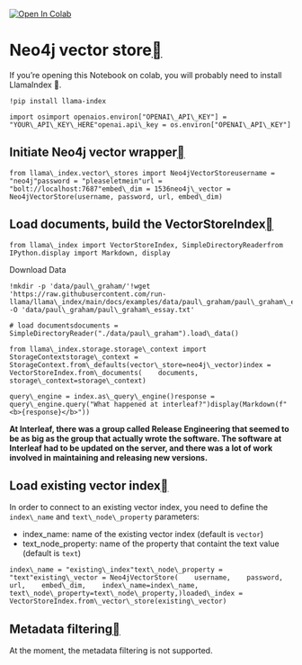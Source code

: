 [![Open In Colab](https://colab.research.google.com/assets/colab-badge.svg)](https://colab.research.google.com/github/run-llama/llama_index/blob/main/docs/examples/vector_stores/Neo4jVectorDemo.ipynb)

Neo4j vector store[](#neo4j-vector-store "Permalink to this heading")
======================================================================

If you’re opening this Notebook on colab, you will probably need to install LlamaIndex 🦙.


```
!pip install llama-index
```

```
import osimport openaios.environ["OPENAI\_API\_KEY"] = "YOUR\_API\_KEY\_HERE"openai.api\_key = os.environ["OPENAI\_API\_KEY"]
```
Initiate Neo4j vector wrapper[](#initiate-neo4j-vector-wrapper "Permalink to this heading")
--------------------------------------------------------------------------------------------


```
from llama\_index.vector\_stores import Neo4jVectorStoreusername = "neo4j"password = "pleaseletmein"url = "bolt://localhost:7687"embed\_dim = 1536neo4j\_vector = Neo4jVectorStore(username, password, url, embed\_dim)
```
Load documents, build the VectorStoreIndex[](#load-documents-build-the-vectorstoreindex "Permalink to this heading")
---------------------------------------------------------------------------------------------------------------------


```
from llama\_index import VectorStoreIndex, SimpleDirectoryReaderfrom IPython.display import Markdown, display
```
Download Data


```
!mkdir -p 'data/paul\_graham/'!wget 'https://raw.githubusercontent.com/run-llama/llama\_index/main/docs/examples/data/paul\_graham/paul\_graham\_essay.txt' -O 'data/paul\_graham/paul\_graham\_essay.txt'
```

```
# load documentsdocuments = SimpleDirectoryReader("./data/paul\_graham").load\_data()
```

```
from llama\_index.storage.storage\_context import StorageContextstorage\_context = StorageContext.from\_defaults(vector\_store=neo4j\_vector)index = VectorStoreIndex.from\_documents(    documents, storage\_context=storage\_context)
```

```
query\_engine = index.as\_query\_engine()response = query\_engine.query("What happened at interleaf?")display(Markdown(f"<b>{response}</b>"))
```
**At Interleaf, there was a group called Release Engineering that seemed to be as big as the group that actually wrote the software. The software at Interleaf had to be updated on the server, and there was a lot of work involved in maintaining and releasing new versions.**

Load existing vector index[](#load-existing-vector-index "Permalink to this heading")
--------------------------------------------------------------------------------------

In order to connect to an existing vector index, you need to define the `index\_name` and `text\_node\_property` parameters:

* index\_name: name of the existing vector index (default is `vector`)
* text\_node\_property: name of the property that containt the text value (default is `text`)


```
index\_name = "existing\_index"text\_node\_property = "text"existing\_vector = Neo4jVectorStore(    username,    password,    url,    embed\_dim,    index\_name=index\_name,    text\_node\_property=text\_node\_property,)loaded\_index = VectorStoreIndex.from\_vector\_store(existing\_vector)
```
Metadata filtering[](#metadata-filtering "Permalink to this heading")
----------------------------------------------------------------------

At the moment, the metadata filtering is not supported.

